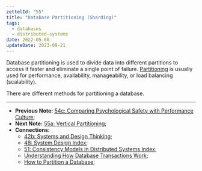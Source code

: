 ```yaml
---
zettelId: "55"
title: "Database Partitioning (Sharding)"
tags:
  - databases
  - distributed-systems
date: 2022-05-08
updateDate: 2023-09-21
---
```


Database partitioning is used to divide data into different partitions to access it faster and eliminate a single point of failure.
[Partitioning](https://en.wikipedia.org/wiki/Partition_(database)) is usually used for performance, availability, manageability, or load balancing (scalability).

There are different methods for partitioning a database.

---

- **Previous Note:** [54c: Comparing Psychological Safety with Performance Culture](/notes/54c/);
- **Next Note:** [55a: Vertical Partitioning](/notes/55a/);
- **Connections:**
  - [42b: Systems and Design Thinking](/notes/42b/);
  - [48: System Design Index](/notes/48/);
  - [51: Consistency Models in Distributed Systems Index](/notes/51/);
  - [Understanding How Database Transactions Work](/books/understanding-how-database-transactions-work/);
  - [How to Partition a Database](/books/database-partitioning/);
